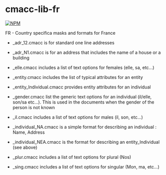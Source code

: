 # cmacc-lib-fr

[![NPM](https://nodei.co/npm/cmacc-lib-fr.png?compact=true)](https://nodei.co/npm/cmacc-lib-fr/)

FR - Country specifica masks and formats for France

* _adr_12.cmacc is for standard one line addresses

* _adr_N1.cmacc is for an address that includes the name of a house or a building

* _elle.cmacc includes a list of text options for females (elle, sa, etc...)

* _entity.cmacc includes the list of typical attributes for an entity

* _entity_Individual.cmacc provides entity attributes for an individual

* _gender.cmacc list the generic text options for an individual (il/elle, son/sa etc...). This is used in the documents when the gender of the person is not known

* _il.cmacc includes a list of text options for males (il, son, etc...)

* _individual_NA.cmacc is a simple format for describing an individual : Name, Address

* _individual_NEA.cmacc is the format for describing an entity_Individual (see above)

* _plur.cmacc includes a list of text options for plural (Nos)

* _sing.cmacc includes a list of text options for singular (Mon, ma, etc...)
